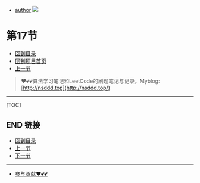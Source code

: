 + [author](https://github.com/3293172751)
<a href="https://github.com/3293172751" target="_blank"><img src="https://img.shields.io/badge/Github-xiongxinwei-inactive?style=social&logo=github"></a></p>
# 第17节
+ [回到目录](../README.md)
+ [回到项目首页](../../README.md)
+ [上一节](16.md)
> ❤️💕💕算法学习笔记和LeetCode的刷题笔记与记录。Myblog:[http://nsddd.top](http://nsddd.top/)
---
[TOC]





## END 链接
+ [回到目录](../README.md)
+ [上一节](16.md)
+ [下一节](18.md)
---
+ [参与贡献❤️💕💕](https://github.com/3293172751/Block_Chain/blob/master/Git/git-contributor.md)